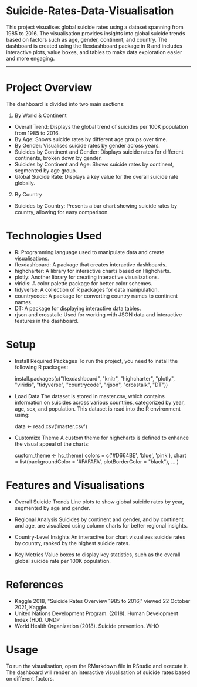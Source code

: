 # Suicide-Rates-Data-Visualisation
This project visualises global suicide rates using a dataset spanning from 1985 to 2016. The visualisation provides insights into global suicide trends based on factors such as age, gender, continent, and country. 
The dashboard is created using the flexdashboard package in R and includes interactive plots, value boxes, and tables to make data exploration easier and more engaging.

---
# **Project Overview**

The dashboard is divided into two main sections:
1. By World & Continent

  * Overall Trend: Displays the global trend of suicides per 100K population from 1985 to 2016.
  * By Age: Shows suicide rates by different age groups over time.
  * By Gender: Visualises suicide rates by gender across years.
  * Suicides by Continent and Gender: Displays suicide rates for different continents, broken down by gender.
  * Suicides by Continent and Age: Shows suicide rates by continent, segmented by age group.
  * Global Suicide Rate: Displays a key value for the overall suicide rate globally.

2. By Country

  * Suicides by Country: Presents a bar chart showing suicide rates by country, allowing for easy comparison.

# **Technologies Used**

  * R: Programming language used to manipulate data and create visualisations.
  * flexdashboard: A package that creates interactive dashboards.
  * highcharter: A library for interactive charts based on Highcharts.
  * plotly: Another library for creating interactive visualizations.
  * viridis: A color palette package for better color schemes.
  * tidyverse: A collection of R packages for data manipulation.
  * countrycode: A package for converting country names to continent names.
  * DT: A package for displaying interactive data tables.
  * rjson and crosstalk: Used for working with JSON data and interactive features in the dashboard.

# **Setup**

* Install Required Packages To run the project, you need to install the following R packages:

   install.packages(c("flexdashboard", "knitr", "highcharter", "plotly", "viridis", 
                   "tidyverse", "countrycode", "rjson", "crosstalk", "DT"))

* Load Data The dataset is stored in master.csv, which contains information on suicides across various countries, categorized by year, age, sex, and population. This dataset is read into the R environment using:

   data <- read.csv('master.csv')

* Customize Theme A custom theme for highcharts is defined to enhance the visual appeal of the charts:

  custom_theme <- hc_theme(
      colors = c('#D664BE', 'blue', 'pink'),
      chart = list(backgroundColor = '#FAFAFA', plotBorderColor = "black"),
      ...
    )

# **Features and Visualisations**

* Overall Suicide Trends
  Line plots to show global suicide rates by year, segmented by age and gender.

* Regional Analysis
  Suicides by continent and gender, and by continent and age, are visualized using column charts for better regional insights.

* Country-Level Insights
  An interactive bar chart visualizes suicide rates by country, ranked by the highest suicide rates.

* Key Metrics
  Value boxes to display key statistics, such as the overall global suicide rate per 100K population.

# **References**

  * Kaggle 2018, "Suicide Rates Overview 1985 to 2016," viewed 22 October 2021, Kaggle.
  * United Nations Development Program. (2018). Human Development Index (HDI). UNDP
  * World Health Organization (2018). Suicide prevention. WHO

# **Usage**

To run the visualisation, open the RMarkdown file in RStudio and execute it. The dashboard will render an interactive visualisation of suicide rates based on different factors.
